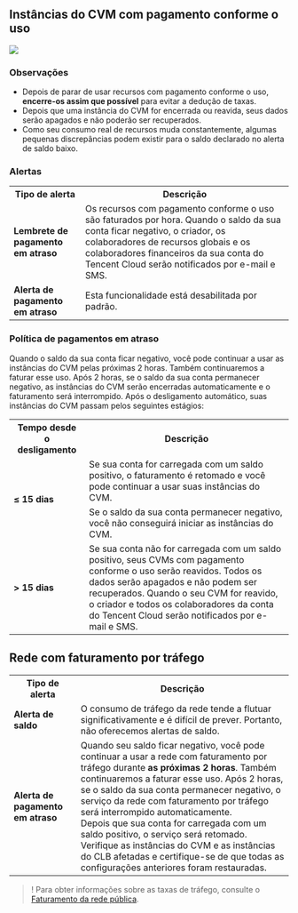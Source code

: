 ## Instâncias do CVM com pagamento conforme o uso

![](https://main.qcloudimg.com/raw/463d6b815dcf2677ebe28f9683d14430.jpg)

### Observações
- Depois de parar de usar recursos com pagamento conforme o uso, **encerre-os assim que possível** para evitar a dedução de taxas.
- Depois que uma instância do CVM for encerrada ou reavida, seus dados serão apagados e não poderão ser recuperados.
- Como seu consumo real de recursos muda constantemente, algumas pequenas discrepâncias podem existir para o saldo declarado no alerta de saldo baixo.

### Alertas

<table>
	<tr><th>Tipo de alerta</th><th>Descrição</th></tr>
	<tr><td><b>Lembrete de pagamento em atraso</b></td><td>Os recursos com pagamento conforme o uso são faturados por hora. Quando o saldo da sua conta ficar negativo, o criador, os colaboradores de recursos globais e os colaboradores financeiros da sua conta do Tencent Cloud serão notificados por e-mail e SMS.</td></tr>
	<tr><td><b>Alerta de pagamento em atraso</b></td><td>Esta funcionalidade está desabilitada por padrão.</td></tr>
</table>

### Política de pagamentos em atraso
Quando o saldo da sua conta ficar negativo, você pode continuar a usar as instâncias do CVM pelas próximas 2 horas. Também continuaremos a faturar esse uso. Após 2 horas, se o saldo da sua conta permanecer negativo, as instâncias do CVM serão encerradas automaticamente e o faturamento será interrompido.
Após o desligamento automático, suas instâncias do CVM passam pelos seguintes estágios:
<table>
	<tr><th>Tempo desde o desligamento</th><th>Descrição</th></tr>
	<tr><td rowspan=2><b>≤ 15 dias</b></td><td>Se sua conta for carregada com um saldo positivo, o faturamento é retomado e você pode continuar a usar suas instâncias do CVM.</td></tr>
	<tr><td>Se o saldo da sua conta permanecer negativo, você não conseguirá iniciar as instâncias do CVM.</td></tr>
	<tr><td><b>> 15 dias</b></td><td>Se sua conta não for carregada com um saldo positivo, seus CVMs com pagamento conforme o uso serão reavidos. Todos os dados serão apagados e não podem ser recuperados. Quando o seu CVM for reavido, o criador e todos os colaboradores da conta do Tencent Cloud serão notificados por e-mail e SMS.</td></tr>
</table>

## Rede com faturamento por tráfego
<table>
	<tr><th>Tipo de alerta</th><th>Descrição</th></tr>
	<tr><td><b>Alerta de saldo</b></td><td>O consumo de tráfego da rede tende a flutuar significativamente e é difícil de prever. Portanto, não oferecemos alertas de saldo.</td></tr>
	<tr><td><b>Alerta de pagamento em atraso</b></td><td>Quando seu saldo ficar negativo, você pode continuar a usar a rede com faturamento por tráfego durante <b>as próximas 2 horas</b>. Também continuaremos a faturar esse uso. Após 2 horas, se o saldo da sua conta permanecer negativo, o serviço da rede com faturamento por tráfego será interrompido automaticamente. </br>Depois que sua conta for carregada com um saldo positivo, o serviço será retomado. Verifique as instâncias do CVM e as instâncias do CLB afetadas e certifique-se de que todas as configurações anteriores foram restauradas.</td></tr>
</table>

>! Para obter informações sobre as taxas de tráfego, consulte o [Faturamento da rede pública](https://intl.cloud.tencent.com/document/product/213/10578).
>
